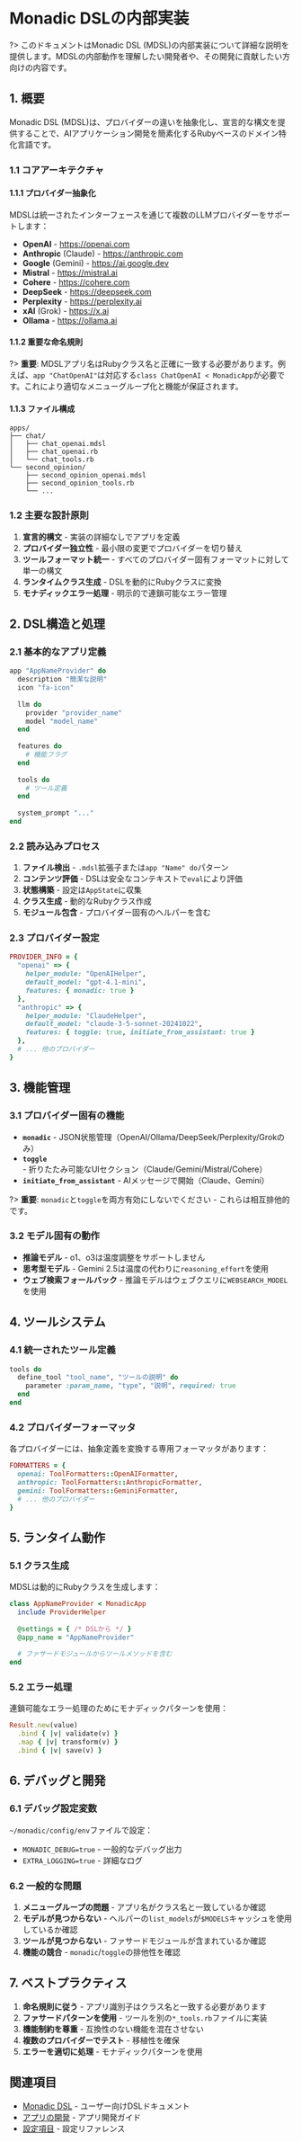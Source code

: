 # Monadic DSLの内部実装

?> このドキュメントはMonadic DSL (MDSL)の内部実装について詳細な説明を提供します。MDSLの内部動作を理解したい開発者や、その開発に貢献したい方向けの内容です。

## 1. 概要

Monadic DSL (MDSL)は、プロバイダーの違いを抽象化し、宣言的な構文を提供することで、AIアプリケーション開発を簡素化するRubyベースのドメイン特化言語です。

### 1.1 コアアーキテクチャ

#### 1.1.1 プロバイダー抽象化
MDSLは統一されたインターフェースを通じて複数のLLMプロバイダーをサポートします：
- **OpenAI** - https://openai.com
- **Anthropic** (Claude) - https://anthropic.com
- **Google** (Gemini) - https://ai.google.dev
- **Mistral** - https://mistral.ai
- **Cohere** - https://cohere.com
- **DeepSeek** - https://deepseek.com
- **Perplexity** - https://perplexity.ai
- **xAI** (Grok) - https://x.ai
- **Ollama** - https://ollama.ai

#### 1.1.2 重要な命名規則
?> **重要**: MDSLアプリ名はRubyクラス名と正確に一致する必要があります。例えば、`app "ChatOpenAI"`は対応する`class ChatOpenAI < MonadicApp`が必要です。これにより適切なメニューグループ化と機能が保証されます。

#### 1.1.3 ファイル構成
```
apps/
├── chat/
│   ├── chat_openai.mdsl
│   ├── chat_openai.rb
│   └── chat_tools.rb
└── second_opinion/
    ├── second_opinion_openai.mdsl
    ├── second_opinion_tools.rb
    └── ...
```

### 1.2 主要な設計原則

1. **宣言的構文** - 実装の詳細なしでアプリを定義
2. **プロバイダー独立性** - 最小限の変更でプロバイダーを切り替え
3. **ツールフォーマット統一** - すべてのプロバイダー固有フォーマットに対して単一の構文
4. **ランタイムクラス生成** - DSLを動的にRubyクラスに変換
5. **モナディックエラー処理** - 明示的で連鎖可能なエラー管理

## 2. DSL構造と処理

### 2.1 基本的なアプリ定義
```ruby
app "AppNameProvider" do
  description "簡潔な説明"
  icon "fa-icon"
  
  llm do
    provider "provider_name"
    model "model_name"
  end
  
  features do
    # 機能フラグ
  end
  
  tools do
    # ツール定義
  end
  
  system_prompt "..."
end
```

### 2.2 読み込みプロセス
1. **ファイル検出** - `.mdsl`拡張子または`app "Name" do`パターン
2. **コンテンツ評価** - DSLは安全なコンテキストで`eval`により評価
3. **状態構築** - 設定は`AppState`に収集
4. **クラス生成** - 動的なRubyクラス作成
5. **モジュール包含** - プロバイダー固有のヘルパーを含む

### 2.3 プロバイダー設定
```ruby
PROVIDER_INFO = {
  "openai" => {
    helper_module: "OpenAIHelper",
    default_model: "gpt-4.1-mini",
    features: { monadic: true }
  },
  "anthropic" => {
    helper_module: "ClaudeHelper", 
    default_model: "claude-3-5-sonnet-20241022",
    features: { toggle: true, initiate_from_assistant: true }
  },
  # ... 他のプロバイダー
}
```

## 3. 機能管理

### 3.1 プロバイダー固有の機能
- **`monadic`** - JSON状態管理（OpenAI/Ollama/DeepSeek/Perplexity/Grokのみ）
- **`toggle`** - 折りたたみ可能なUIセクション（Claude/Gemini/Mistral/Cohere）
- **`initiate_from_assistant`** - AIメッセージで開始（Claude、Gemini）

?> **重要**: `monadic`と`toggle`を両方有効にしないでください - これらは相互排他的です。

### 3.2 モデル固有の動作
- **推論モデル** - o1、o3は温度調整をサポートしません
- **思考型モデル** - Gemini 2.5は温度の代わりに`reasoning_effort`を使用
- **ウェブ検索フォールバック** - 推論モデルはウェブクエリに`WEBSEARCH_MODEL`を使用

## 4. ツールシステム

### 4.1 統一されたツール定義
```ruby
tools do
  define_tool "tool_name", "ツールの説明" do
    parameter :param_name, "type", "説明", required: true
  end
end
```

### 4.2 プロバイダーフォーマッタ
各プロバイダーには、抽象定義を変換する専用フォーマッタがあります：

```ruby
FORMATTERS = {
  openai: ToolFormatters::OpenAIFormatter,
  anthropic: ToolFormatters::AnthropicFormatter,
  gemini: ToolFormatters::GeminiFormatter,
  # ... 他のプロバイダー
}
```

## 5. ランタイム動作

### 5.1 クラス生成
MDSLは動的にRubyクラスを生成します：
```ruby
class AppNameProvider < MonadicApp
  include ProviderHelper
  
  @settings = { /* DSLから */ }
  @app_name = "AppNameProvider"
  
  # ファサードモジュールからツールメソッドを含む
end
```

### 5.2 エラー処理
連鎖可能なエラー処理のためにモナディックパターンを使用：
```ruby
Result.new(value)
  .bind { |v| validate(v) }
  .map { |v| transform(v) }
  .bind { |v| save(v) }
```

## 6. デバッグと開発

### 6.1 デバッグ設定変数
`~/monadic/config/env`ファイルで設定：
- `MONADIC_DEBUG=true` - 一般的なデバッグ出力
- `EXTRA_LOGGING=true` - 詳細なログ

### 6.2 一般的な問題
1. **メニューグループの問題** - アプリ名がクラス名と一致しているか確認
2. **モデルが見つからない** - ヘルパーの`list_models`が`$MODELS`キャッシュを使用しているか確認
3. **ツールが見つからない** - ファサードモジュールが含まれているか確認
4. **機能の競合** - `monadic`/`toggle`の排他性を確認

## 7. ベストプラクティス

1. **命名規則に従う** - アプリ識別子はクラス名と一致する必要があります
2. **ファサードパターンを使用** - ツールを別の`*_tools.rb`ファイルに実装
3. **機能制約を尊重** - 互換性のない機能を混在させない
4. **複数のプロバイダーでテスト** - 移植性を確保
5. **エラーを適切に処理** - モナディックパターンを使用

## 関連項目

- [Monadic DSL](./monadic_dsl.md) - ユーザー向けDSLドキュメント
- [アプリの開発](./develop_apps.md) - アプリ開発ガイド
- [設定項目](./setting-items.md) - 設定リファレンス
